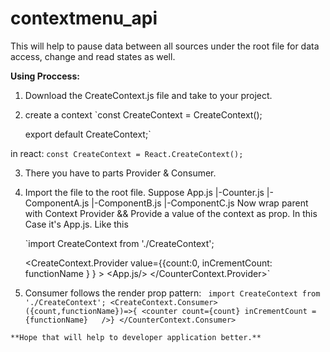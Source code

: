 # contextmenu_api
This will help to pause data between all sources under the root file for data access, change and read states as well.

**Using Proccess:**
1. Download the CreateContext.js file and take to your project.
2. create a context
    `const CreateContext = CreateContext();
   
    export default CreateContext;`
   
in react: `const CreateContext = React.CreateContext();`

3. There you have to parts Provider & Consumer.
4. Import the file to the root file. Suppose
   App.js
   |-Counter.js
   |-ComponentA.js
   |-ComponentB.js
   |-ComponentC.js
Now wrap parent with Context Provider && Provide a value of the context as prop. In this Case it's App.js. Like this

      `import CreateContext from './CreateContext';
   
      <CreateContext.Provider value={{count:0, inCrementCount:  functionName } } > <App.js/> </CounterContext.Provider>`

5. Consumer follows the render prop pattern:
  ` import CreateContext from './CreateContext';
   <CreateContext.Consumer>
     ({count,functionName})=>{ <counter count={count} inCrementCount = {functionName}   />}
   </CounterContext.Consumer>`

`**Hope that will help to developer application better.**`






   
